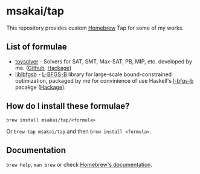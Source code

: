 # msakai/tap

This repository provides custom [Homebrew](https://brew.sh/) Tap for some of my works.

## List of formulae

* [toysolver](Formula/toysolver.rb) - Solvers for SAT, SMT, Max-SAT, PB, MIP, etc. developed by me. ([Github](https://github.com/msakai/toysolver), [Hackage](https://hackage.haskell.org/package/toysolver))
* [liblbfgsb](Formula/liblbfgsb.rb) - [L-BFGS-B](https://users.iems.northwestern.edu/~nocedal/lbfgsb.html) library for large-scale bound-constrained optimization, packaged by me for convinience of use Haskell's [l-bfgs-b](http://nonempty.org/software/haskell-l-bfgs-b) pacakge ([Hackage](https://hackage.haskell.org/package/l-bfgs-b)).

## How do I install these formulae?
`brew install msakai/tap/<formula>`

Or `brew tap msakai/tap` and then `brew install <formula>`.

## Documentation
`brew help`, `man brew` or check [Homebrew's documentation](https://docs.brew.sh).
